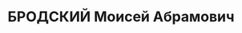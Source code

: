 ---
title: БРОДСКИЙ Моисей Абрамович
description: 'Род. в 1895, Украина, г. Зиньков, еврей, обр.: начальное, член КП(б)У
  с 1920. Проживал: Украинская ССР, г. Харьков, Ольминского, 3, кв. 2. Торговый работник,
  директор левобержн. укр. отд. союзтехторга

  Арестован 23.09.1937. Обв. по ст. 54-8-11 (участник контрреволюционной украинской
  националистической террористической организации). Приговор: ВК ВС СССР, 26.10.1937
  – ВМН. Расстрелян 27.10.1937, г.Киев.

  Реабилитирован 11.03.1958'
---